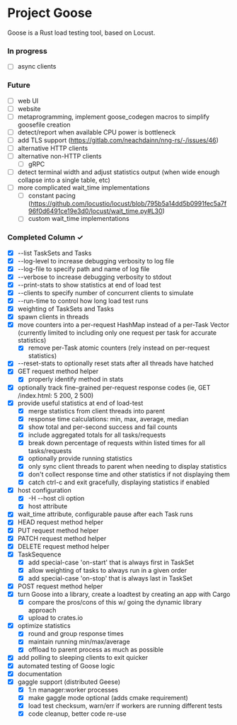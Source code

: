 # Project Goose

Goose is a Rust load testing tool, based on Locust.

### In progress

- [ ] async clients

### Future

- [ ] web UI
- [ ] website
- [ ] metaprogramming, implement goose_codegen macros to simplify goosefile creation
- [ ] detect/report when available CPU power is bottleneck
- [ ] add TLS support (https://gitlab.com/neachdainn/nng-rs/-/issues/46)
- [ ] alternative HTTP clients
- [ ] alternative non-HTTP clients
  - [ ] gRPC
- [ ] detect terminal width and adjust statistics output (when wide enough collapse into a single table, etc)
- [ ] more complicated wait_time implementations
  - [ ] constant pacing (https://github.com/locustio/locust/blob/795b5a14dd5b0991fec5a7f96f0d6491ce19e3d0/locust/wait_time.py#L30)
  - [ ] custom wait_time implementations

### Completed Column ✓

- [x] --list TaskSets and Tasks
- [x] --log-level to increase debugging verbosity to log file
- [x] --log-file to specify path and name of log file
- [x] --verbose to increase debugging verbosity to stdout
- [x] --print-stats to show statistics at end of load test
- [x] --clients to specify number of concurrent clients to simulate
- [x] --run-time to control how long load test runs
- [x] weighting of TaskSets and Tasks
- [x] spawn clients in threads
- [x] move counters into a per-request HashMap instead of a per-Task Vector (currently limited to including only one request per task for accurate statistics)
  - [x] remove per-Task atomic counters (rely instead on per-request statistics)
- [x] --reset-stats to optionally reset stats after all threads have hatched
- [x] GET request method helper
  - [x] properly identify method in stats
- [x] optionally track fine-grained per-request response codes (ie, GET /index.html: 5 200, 2 500)
- [x] provide useful statistics at end of load-test
  - [x] merge statistics from client threads into parent
  - [x] response time calculations: min, max, average, median
  - [x] show total and per-second success and fail counts
  - [x] include aggregated totals for all tasks/requests
  - [x] break down percentage of requests within listed times for all tasks/requests
  - [x] optionally provide running statistics
  - [x] only sync client threads to parent when needing to display statistics
  - [x] don't collect response time and other statistics if not displaying them
  - [x] catch ctrl-c and exit gracefully, displaying statistics if enabled
- [x] host configuration
  - [x] -H --host cli option
  - [x] host attribute
- [x] wait_time attribute, configurable pause after each Task runs
- [x] HEAD request method helper
- [x] PUT request method helper
- [x] PATCH request method helper
- [x] DELETE request method helper
- [x] TaskSequence
  - [x] add special-case 'on-start' that is always first in TaskSet
  - [x] allow weighting of tasks to always run in a given order
  - [x] add special-case 'on-stop' that is always last in TaskSet
- [x] POST request method helper
- [x] turn Goose into a library, create a loadtest by creating an app with Cargo
  - [x] compare the pros/cons of this w/ going the dynamic library approach
  - [x] upload to crates.io
- [x] optimize statistics
  - [x] round and group response times
  - [x] maintain running min/max/average
  - [x] offload to parent process as much as possible
- [x] add polling to sleeping clients to exit quicker
- [x] automated testing of Goose logic
- [x] documentation
- [x] gaggle support (distributed Geese)
  - [x] 1:n manager:worker processes
  - [x] make gaggle mode optional (adds cmake requirement)
  - [x] load test checksum, warn/err if workers are running different tests
  - [x] code cleanup, better code re-use
